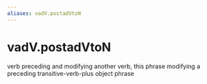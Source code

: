 ```yaml
---
aliases: vadV.postadVtoN
---
```

# vadV.postadVtoN

verb preceding and modifying another verb, this phrase modifying a preceding transitive-verb-plus object phrase